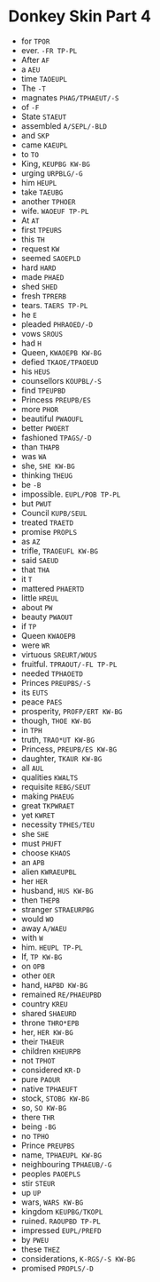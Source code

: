 # Donkey Skin Part 4

* for `TPOR`
* ever. `-FR TP-PL`
* After `AF`
* a `AEU`
* time `TAOEUPL`
* The `-T`
* magnates `PHAG/TPHAEUT/-S`
* of `-F`
* State `STAEUT`
* assembled `A/SEPL/-BLD`
* and `SKP`
* came `KAEUPL`
* to `TO`
* King, `KEUPBG KW-BG`
* urging `URPBLG/-G`
* him `HEUPL`
* take `TAEUBG`
* another `TPHOER`
* wife. `WAOEUF TP-PL`
* At `AT`
* first `TPEURS`
* this `TH`
* request `KW`
* seemed `SAOEPLD`
* hard `HARD`
* made `PHAED`
* shed `SHED`
* fresh `TPRERB`
* tears. `TAERS TP-PL`
* he `E`
* pleaded `PHRAOED/-D`
* vows `SROUS`
* had `H`
* Queen, `KWAOEPB KW-BG`
* defied `TKAOE/TPAOEUD`
* his `HEUS`
* counsellors `KOUPBL/-S`
* find `TPEUPBD`
* Princess `PREUPB/ES`
* more `PHOR`
* beautiful `PWAOUFL`
* better `PWOERT`
* fashioned `TPAGS/-D`
* than `THAPB`
* was `WA`
* she, `SHE KW-BG`
* thinking `THEUG`
* be `-B`
* impossible. `EUPL/POB TP-PL`
* but `PWUT`
* Council `KUPB/SEUL`
* treated `TRAETD`
* promise `PROPLS`
* as `AZ`
* trifle, `TRAOEUFL KW-BG`
* said `SAEUD`
* that `THA`
* it `T`
* mattered `PHAERTD`
* little `HREUL`
* about `PW`
* beauty `PWAOUT`
* if `TP`
* Queen `KWAOEPB`
* were `WR`
* virtuous `SREURT/WOUS`
* fruitful. `TPRAOUT/-FL TP-PL`
* needed `TPHAOETD`
* Princes `PREUPBS/-S`
* its `EUTS`
* peace `PAES`
* prosperity, `PROFP/ERT KW-BG`
* though, `THOE KW-BG`
* in `TPH`
* truth, `TRAO*UT KW-BG`
* Princess, `PREUPB/ES KW-BG`
* daughter, `TKAUR KW-BG`
* all `AUL`
* qualities `KWALTS`
* requisite `REBG/SEUT`
* making `PHAEUG`
* great `TKPWRAET`
* yet `KWRET`
* necessity `TPHES/TEU`
* she `SHE`
* must `PHUFT`
* choose `KHAOS`
* an `APB`
* alien `KWRAEUPBL`
* her `HER`
* husband, `HUS KW-BG`
* then `THEPB`
* stranger `STRAEURPBG`
* would `WO`
* away `A/WAEU`
* with `W`
* him. `HEUPL TP-PL`
* If, `TP KW-BG`
* on `OPB`
* other `OER`
* hand, `HAPBD KW-BG`
* remained `RE/PHAEUPBD`
* country `KREU`
* shared `SHAEURD`
* throne `THRO*EPB`
* her, `HER KW-BG`
* their `THAEUR`
* children `KHEURPB`
* not `TPHOT`
* considered `KR-D`
* pure `PAOUR`
* native `TPHAEUFT`
* stock, `STOBG KW-BG`
* so, `SO KW-BG`
* there `THR`
* being `-BG`
* no `TPHO`
* Prince `PREUPBS`
* name, `TPHAEUPL KW-BG`
* neighbouring `TPHAEUB/-G`
* peoples `PAOEPLS`
* stir `STEUR`
* up `UP`
* wars, `WARS KW-BG`
* kingdom `KEUPBG/TKOPL`
* ruined. `RAOUPBD TP-PL`
* impressed `EUPL/PREFD`
* by `PWEU`
* these `THEZ`
* considerations, `K-RGS/-S KW-BG`
* promised `PROPLS/-D`
